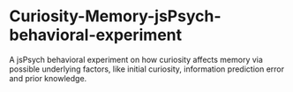 # Curiosity-Memory-jsPsych-behavioral-experiment
A jsPsych behavioral experiment on how curiosity affects memory via possible underlying factors, like initial curiosity, information prediction error and prior knowledge.
